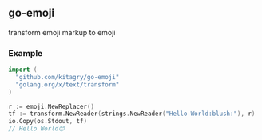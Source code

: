 ## go-emoji

transform emoji markup to emoji

### Example

```go
import (
  "github.com/kitagry/go-emoji"
  "golang.org/x/text/transform"
)

r := emoji.NewReplacer()
tf := transform.NewReader(strings.NewReader("Hello World:blush:"), r)
io.Copy(os.Stdout, tf)
// Hello World😊
```
